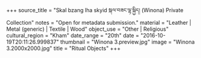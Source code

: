 +++
source_title = "Skal bzang lha skyid སྐལ་བཟང་ལྷ་སྐྱིད། (Winona) Private Collection"
notes = "Open for metadata submission."
material = "Leather | Metal (generic) | Textile  | Wood"
object_use = "Other | Religious"
cultural_region = "Kham"
date_range = "20th"
date = "2016-10-19T20:11:26.999837"
thumbnail = "Winona 3.preview.jpg"
image = "Winona 3.2000x2000.jpg"
title = "Ritual Objects"
+++
